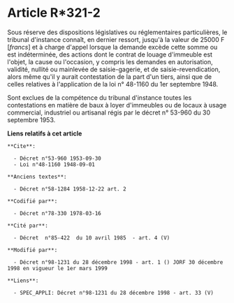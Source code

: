 # Article R*321-2

Sous réserve des dispositions législatives ou réglementaires particulières, le tribunal d'instance connaît, en dernier
ressort, jusqu'à la valeur de 25000 F [*francs*] et à charge d'appel lorsque la demande excède cette somme ou est
indéterminée, des actions dont le contrat de louage d'immeuble est l'objet, la cause ou l'occasion, y compris les demandes en
autorisation, validité, nullité ou mainlevée de saisie-gagerie, et de saisie-revendication, alors même qu'il y aurait
contestation de la part d'un tiers, ainsi que de celles relatives à l'application de la loi n° 48-1160 du 1er septembre 1948.

Sont exclues de la compétence du tribunal d'instance toutes les contestations en matière de baux à loyer d'immeubles ou de
locaux à usage commercial, industriel ou artisanal régis par le décret n° 53-960 du 30 septembre 1953.

**Liens relatifs à cet article**

	**Cite**:

	  - Décret n°53-960 1953-09-30
	  - Loi n°48-1160 1948-09-01

	**Anciens textes**:

	  - Décret n°58-1284 1958-12-22 art. 2

	**Codifié par**:

	  - Décret n°78-330 1978-03-16

	**Cité par**:

	  - Décret  n°85-422  du 10 avril 1985  - art. 4 (V)

	**Modifié par**:

	  - Décret n°98-1231 du 28 décembre 1998 - art. 1 () JORF 30 décembre 1998 en vigueur le 1er mars 1999

	**Liens**:

	  - SPEC_APPLI: Décret n°98-1231 du 28 décembre 1998 - art. 33 (V)
